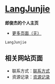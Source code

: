 [LangJunjie](http://langjunjie.cn)
=======
**郎俊杰的个人主页**

* [更多页面（无）]()

`LangJunjie` 



相关网站页面
---

- 联系方式：[联系方式](https://langjunjie.cn/#/link)
- 资源记录：[资源记录](https://langjunjie.cn/#/tools)

